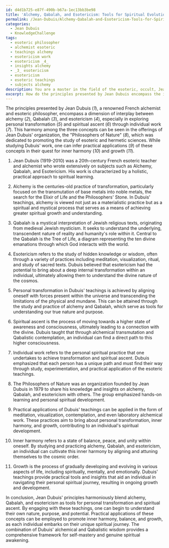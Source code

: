 ```yaml
---
id: d4d1b725-e87f-490b-b67a-1ec13bb3be98
title: 'Alchemy, Qabalah, and Esotericism: Tools for Spiritual Evolution'
permalink: /Jean-Dubuis/Alchemy-Qabalah-and-Esotericism-Tools-for-Spiritual-Evolution/
categories:
  - Jean Dubuis
  - KnowledgeChallenge
tags:
  - esoteric philosopher
  - alchemist esoteric
  - teachings alchemy
  - esotericism work
  - esotericism _4_
  - insights alchemy
  - _3_ esotericism
  - esotericism
  - esoteric teachings
  - subjects alchemy
description: You are a master in the field of the esoteric, occult, Jean Dubuis and Education. You are a writer of tests, challenges, books and deep knowledge on Jean Dubuis for initiates and students to gain deep insights and understanding from. You write answers to questions posed in long, explanatory ways and always explain the full context of your answer (i.e., related concepts, formulas, examples, or history), as well as the step-by-step thinking process you take to answer the challenges. Be rigorous and thorough, and summarize the key themes, ideas, and conclusions at the end.
excerpt: How do the principles presented by Jean Dubuis encompass the interplay of alchemy, Qabalah and esotericism, particularly in exploring personal transformation and spiritual ascent through the individual work, and how can one infer practical applications of these concepts within their quest for inner harmony and growth?
---
```

The principles presented by Jean Dubuis (_1_), a renowned French alchemist and esoteric philosopher, encompass a dimension of interplay between alchemy (_2_), Qabalah (_3_), and esotericism (_4_), especially in exploring personal transformation (_5_) and spiritual ascent (_6_) through individual work (_7_). This harmony among the three concepts can be seen in the offerings of Jean Dubuis' organization, the "Philosophers of Nature" (_8_), which was dedicated to promoting the study of esoteric and hermetic sciences. While studying Dubuis' work, one can infer practical applications (_9_) of these concepts in their quest for inner harmony (_10_) and growth (_11_).

1. Jean Dubuis (1919-2010) was a 20th-century French esoteric teacher and alchemist who wrote extensively on subjects such as Alchemy, Qabalah, and Esotericism. His work is characterized by a holistic, practical approach to spiritual learning.

2. Alchemy is the centuries-old practice of transformation, particularly focused on the transmutation of base metals into noble metals, the search for the Elixir of Life and the Philosophers' Stone. In Dubuis' teachings, alchemy is viewed not just as a materialistic practice but as a spiritual and mystical process that serves as a means of achieving greater spiritual growth and understanding.

3. Qabalah is a mystical interpretation of Jewish religious texts, originating from medieval Jewish mysticism. It seeks to understand the underlying, transcendent nature of reality and humanity's role within it. Central to the Qabalah is the Tree of Life, a diagram representing the ten divine emanations through which God interacts with the world.

4. Esotericism refers to the study of hidden knowledge or wisdom, often through a variety of practices including meditation, visualization, ritual, and study of sacred texts. Dubuis believed that esotericism had the potential to bring about a deep internal transformation within an individual, ultimately allowing them to understand the divine nature of the cosmos.

5. Personal transformation in Dubuis' teachings is achieved by aligning oneself with forces present within the universe and transcending the limitations of the physical and mundane. This can be attained through the study and practice of alchemy and Qabalah, which serve as tools for understanding our true nature and purpose.

6. Spiritual ascent is the process of moving towards a higher state of awareness and consciousness, ultimately leading to a connection with the divine. Dubuis taught that through alchemical transmutation and Qabalistic contemplation, an individual can find a direct path to this higher consciousness.

7. Individual work refers to the personal spiritual practice that one undertakes to achieve transformation and spiritual ascent. Dubuis emphasized that each person has a unique path and must find their way through study, experimentation, and practical application of the esoteric teachings.

8. The Philosophers of Nature was an organization founded by Jean Dubuis in 1979 to share his knowledge and insights on alchemy, Qabalah, and esotericism with others. The group emphasized hands-on learning and personal spiritual development.

9. Practical applications of Dubuis' teachings can be applied in the form of meditation, visualization, contemplation, and even laboratory alchemical work. These practices aim to bring about personal transformation, inner harmony, and growth, contributing to an individual's spiritual development.

10. Inner harmony refers to a state of balance, peace, and unity within oneself. By studying and practicing alchemy, Qabalah, and esotericism, an individual can cultivate this inner harmony by aligning and attuning themselves to the cosmic order.

11. Growth is the process of gradually developing and evolving in various aspects of life, including spiritually, mentally, and emotionally. Dubuis' teachings provide practical tools and insights that aid an individual in navigating their personal spiritual journey, resulting in ongoing growth and development.

In conclusion, Jean Dubuis' principles harmoniously blend alchemy, Qabalah, and esotericism as tools for personal transformation and spiritual ascent. By engaging with these teachings, one can begin to understand their own nature, purpose, and potential. Practical applications of these concepts can be employed to promote inner harmony, balance, and growth, as each individual embarks on their unique spiritual journey. The combination of Dubuis' alchemical and Qabalistic wisdom provides a comprehensive framework for self-mastery and genuine spiritual awakening.

